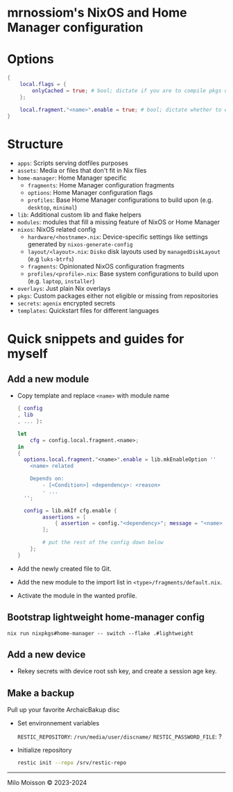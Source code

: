 # mrnossiom's NixOS and Home Manager configuration

# Options

```nix
{
	local.flags = {
		onlyCached = true; # bool; dictate if you are to compile pkgs or use cache
	};

	local.fragment."<name>".enable = true; # bool; dictate whether to enable a fragment
}
```

# Structure

- `apps`: Scripts serving dotfiles purposes
- `assets`: Media or files that don't fit in Nix files
- `home-manager`: Home Manager specific
	- `fragments`: Home Manager configuration fragments
	- `options`: Home Manager configuration flags
	- `profiles`: Base Home Manager configurations to build upon (e.g. `desktop`, `minimal`)
- `lib`: Additional custom lib and flake helpers 
- `modules`: modules that fill a missing feature of NixOS or Home Manager
- `nixos`: NixOS related config
	- `hardware/<hostname>.nix`: Device-specific settings like settings generated by `nixos-generate-config`
	- `layout/<layout>.nix`: `Disko` disk layouts used by `managedDiskLayout` (e.g `luks-btrfs`)
	- `fragments`: Opinionated NixOS configuration fragments
	- `profiles/<profile>.nix`: Base system configurations to build upon (e.g. `laptop`, `installer`)
- `overlays`: Just plain Nix overlays
- `pkgs`: Custom packages either not eligible or missing from repositories
- `secrets`: `agenix` encrypted secrets
- `templates`: Quickstart files for different languages

# Quick snippets and guides for myself

## Add a new module

- Copy template and replace `<name>` with module name

	```nix
	{ config
	, lib
	, ... }:

	let
		cfg = config.local.fragment.<name>;
	in
	{
	  options.local.fragment."<name>".enable = lib.mkEnableOption ''
	    <name> related

	    Depends on:
			- [<Condition>] <dependency>: <reason>
			- ...
	  '';

	  config = lib.mkIf cfg.enable {
			assertions = [
				{ assertion = config."<dependency>"; message = "<name> module depends on <dependency>"; }
			];

			# put the rest of the config down below
		};
	}
	```

- Add the newly created file to Git.

- Add the new module to the import list in `<type>/fragments/default.nix`.

- Activate the module in the wanted profile.

## Bootstrap lightweight home-manager config

```
nix run nixpkgs#home-manager -- switch --flake .#lightweight
```

## Add a new device

- Rekey secrets with device root ssh key, and create a session age key.

## Make a backup

Pull up your favorite ArchaicBakup disc

- Set environnement variables

	`RESTIC_REPOSITORY`: `/run/media/user/discname/`
	`RESTIC_PASSWORD_FILE`: ?

- Initialize repository

	```bash
	restic init --repo /srv/restic-repo
	```

---

Milo Moisson © 2023-2024
